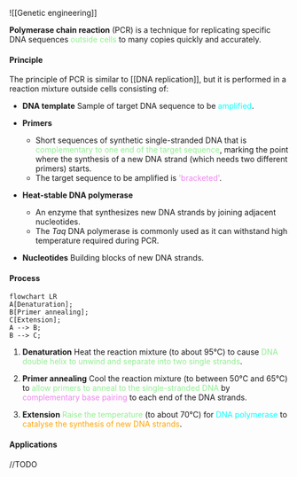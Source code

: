 ![[Genetic engineering]]

**Polymerase chain reaction** (PCR) is a technique for replicating specific DNA sequences <span style="color: lightgreen">outside cells</span> to many copies quickly and accurately.

#### Principle
The principle of PCR is similar to [[DNA replication]], but it is performed in a reaction mixture outside cells consisting of:

- **DNA template**
  Sample of target DNA sequence to be <span style="color: aqua">amplified</span>.

- **Primers**
	- Short sequences of synthetic single-stranded DNA that is <span style="color: lightgreen">complementary to one end of the target sequence</span>, marking the point where the synthesis of a new DNA strand (which needs two different primers) starts.
	- The target sequence to be amplified is <span style="color: violet">'bracketed'</span>.

- **Heat-stable DNA polymerase**
	- An enzyme that synthesizes new DNA strands by joining adjacent nucleotides.
	- The *Taq* DNA polymerase is commonly used as it can withstand high temperature required during PCR.

- **Nucleotides**
  Building blocks of new DNA strands.

#### Process
```mermaid
flowchart LR
A[Denaturation];
B[Primer annealing];
C[Extension];
A --> B;
B --> C;
```

1. **Denaturation**
   Heat the reaction mixture (to about 95°C) to cause <span style="color: lightgreen">DNA double helix to unwind and separate into two single strands</span>.

2. **Primer annealing**
   Cool the reaction mixture (to between 50°C and 65°C) to <span style="color: lightgreen">allow primers to anneal to the single-stranded DNA</span> by <span style="color: violet">complementary base pairing</span> to each end of the DNA strands.

3. **Extension**
   <span style="color: lightgreen">Raise the temperature</span> (to about 70°C) for <span style="color: aqua">DNA polymerase</span> to <span style="color: orange">catalyse the synthesis of new DNA strands</span>.

#### Applications
//TODO
